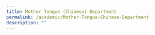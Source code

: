 ```yaml
---
title: Mother Tongue (Chinese) Department
permalink: /academic/Mother-Tongue-Chinese-Department
description: ""
---
```


